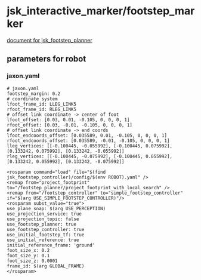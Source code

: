 # jsk_interactive_marker/footstep_marker

[document for jsk_footstep_planner](http://jsk-docs.readthedocs.io/en/latest/jsk_control/doc/jsk_footstep_planner/README.html)

## parameters for robot
### jaxon.yaml
```
# jaxon.yaml
footstep_margin: 0.2
# coordinate system
lfoot_frame_id: LLEG_LINK5
rfoot_frame_id: RLEG_LINK5
# offset link coordinate -> center of foot
lfoot_offset: [0.03, 0.01, -0.105, 0, 0, 0, 1]
rfoot_offset: [0.03, -0.01, -0.105, 0, 0, 0, 1]
# offset link coordinate -> end coords
lfoot_endcoords_offset: [0.035589, 0.01, -0.105, 0, 0, 0, 1]
rfoot_endcoords_offset: [0.035589, -0.01, -0.105, 0, 0, 0, 1]
lleg_vertices: [[-0.100445, -0.055992], [-0.100445, 0.075992], [0.133242, 0.075992], [0.133242, -0.055992]]
rleg_vertices: [[-0.100445, -0.075992], [-0.100445, 0.055992], [0.133242, 0.055992], [0.133242, -0.075992]]
```



```
<rosparam command="load" file="$(find jsk_footstep_controller)/config/$(env ROBOT).yaml" />
<remap from="project_footprint" to="/footstep_planner/project_footprint_with_local_search" />
<remap from="/footstep_controller" to="simple_footstep_controller" if="$(arg USE_SIMPLE_FOOTSTEP_CONTROLLER)"/>
<rosparam subst_value="true">
use_plane_snap: $(arg USE_PERCEPTION)
use_projection_service: true
use_projection_topic: false
use_footstep_planner: true
use_footstep_controller: true
use_initial_footstep_tf: true
use_initial_reference: true
initial_reference_frame: 'ground'
foot_size_x: 0.2
foot_size_y: 0.1
foot_size_z: 0.0001
frame_id: $(arg GLOBAL_FRAME)
</rosparam>
```

